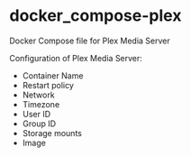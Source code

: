 # docker_compose-plex
Docker Compose file for Plex Media Server

Configuration of Plex Media Server:
- Container Name
- Restart policy
- Network
- Timezone
- User ID
- Group ID
- Storage mounts
- Image
